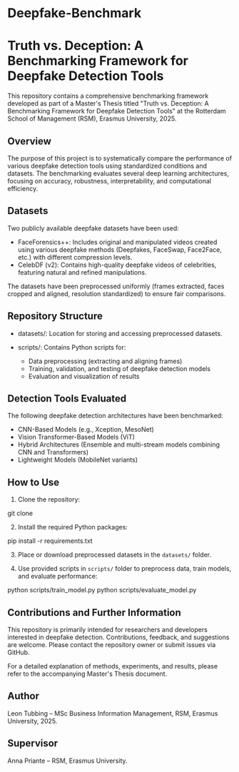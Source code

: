 # Deepfake-Benchmark

# Truth vs. Deception: A Benchmarking Framework for Deepfake Detection Tools

This repository contains a comprehensive benchmarking framework developed as part of a Master's Thesis titled "Truth vs. Deception: A Benchmarking Framework for Deepfake Detection Tools" at the Rotterdam School of Management (RSM), Erasmus University, 2025.

## Overview

The purpose of this project is to systematically compare the performance of various deepfake detection tools using standardized conditions and datasets. The benchmarking evaluates several deep learning architectures, focusing on accuracy, robustness, interpretability, and computational efficiency.

## Datasets

Two publicly available deepfake datasets have been used:

* FaceForensics++: Includes original and manipulated videos created using various deepfake methods (Deepfakes, FaceSwap, Face2Face, etc.) with different compression levels.
* CelebDF (v2): Contains high-quality deepfake videos of celebrities, featuring natural and refined manipulations.

The datasets have been preprocessed uniformly (frames extracted, faces cropped and aligned, resolution standardized) to ensure fair comparisons.

## Repository Structure

* datasets/: Location for storing and accessing preprocessed datasets.
* scripts/: Contains Python scripts for:

  * Data preprocessing (extracting and aligning frames)
  * Training, validation, and testing of deepfake detection models
  * Evaluation and visualization of results

## Detection Tools Evaluated

The following deepfake detection architectures have been benchmarked:

* CNN-Based Models (e.g., Xception, MesoNet)
* Vision Transformer-Based Models (ViT)
* Hybrid Architectures (Ensemble and multi-stream models combining CNN and Transformers)
* Lightweight Models (MobileNet variants)

## How to Use

1. Clone the repository:


git clone <repository-url>


2. Install the required Python packages:


pip install -r requirements.txt


3. Place or download preprocessed datasets in the `datasets/` folder.

4. Use provided scripts in `scripts/` folder to preprocess data, train models, and evaluate performance:


python scripts/train_model.py
python scripts/evaluate_model.py


## Contributions and Further Information

This repository is primarily intended for researchers and developers interested in deepfake detection. Contributions, feedback, and suggestions are welcome. Please contact the repository owner or submit issues via GitHub.

For a detailed explanation of methods, experiments, and results, please refer to the accompanying Master's Thesis document.

## Author

Leon Tubbing – MSc Business Information Management, RSM, Erasmus University, 2025.

## Supervisor

Anna Priante – RSM, Erasmus University.

